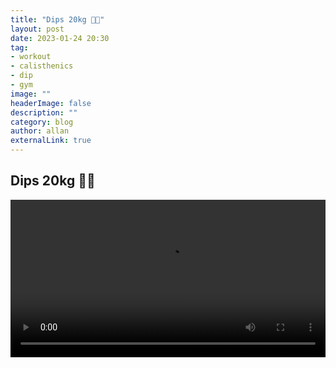 ```yaml
---
title: "Dips 20kg 🏋🏽"
layout: post
date: 2023-01-24 20:30
tag: 
- workout
- calisthenics
- dip
- gym
image: ""
headerImage: false
description: ""
category: blog
author: allan
externalLink: true
---
```


## Dips 20kg 🏋🏽

<div>
    <video class="fullscreen fill" width="100%" autoplay loop controls >
    <source src="https://github.com/Allan-Nava/Allan-Nava.github.io/raw/master/assets/video/dips20kg.MOV" type="video/mp4">
    </video>
</div>